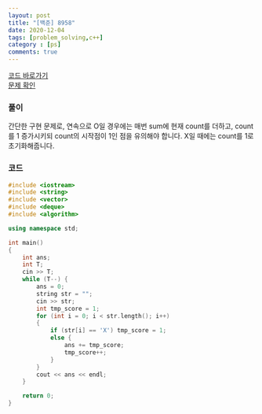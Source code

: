 ```yaml
---
layout: post
title: "[백준] 8958"
date: 2020-12-04
tags: [problem_solving,c++]
category : [ps]
comments: true
---
```


<a href="#code">코드 바로가기</a>  
<a href="https://www.acmicpc.net/problem/8958">문제 확인</a>
### 풀이
간단한 구현 문제로, 연속으로 O일 경우에는 매번 sum에 현재 count를 더하고, count를 1 증가시키되 count의 시작점이 1인 점을 유의해야 합니다. X일 때에는 count를 1로 초기화해줍니다.  

<a name="code"></a>
### 코드
```c++
#include <iostream>
#include <string>
#include <vector>
#include <deque>
#include <algorithm>

using namespace std;

int main()
{
	int ans;
	int T;
	cin >> T;
	while (T--) {
		ans = 0;
		string str = "";
		cin >> str;
		int tmp_score = 1;
		for (int i = 0; i < str.length(); i++)
		{
			if (str[i] == 'X') tmp_score = 1;
			else {
				ans += tmp_score;
				tmp_score++;
			}
		}
		cout << ans << endl;
	}

	return 0;
}

```
